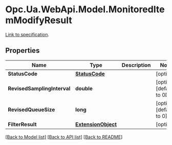 # Opc.Ua.WebApi.Model.MonitoredItemModifyResult
[Link to specification](https://reference.opcfoundation.org/v105/Core/docs/Part4/5.13.3/#5.13.3.2).

## Properties

Name | Type | Description | Notes
------------ | ------------- | ------------- | -------------
**StatusCode** | [**StatusCode**](StatusCode.md) |  | [optional] 
**RevisedSamplingInterval** | **double** |  | [optional] [default to 0D]
**RevisedQueueSize** | **long** |  | [optional] [default to 0]
**FilterResult** | [**ExtensionObject**](ExtensionObject.md) |  | [optional] 

[[Back to Model list]](../README.md#documentation-for-models) [[Back to API list]](../README.md#documentation-for-api-endpoints) [[Back to README]](../README.md)

